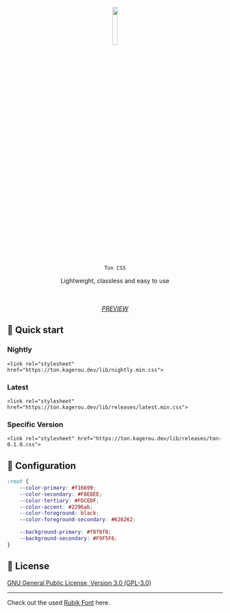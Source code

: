 <div align="center">
    <img src="https://github.com/elderguardian/ton/assets/129489839/49d038d8-8480-4731-b75a-ffae8d8a0e60" width="15%">
    <br><br>
    <code>Ton CSS</code>
    <p>Lightweight, classless and easy to use</p>
    <br><br>
    <a href="https://elderguardian.github.io/ton/"><i>PREVIEW</i></a>
</div>

## 🚀 Quick start

### Nightly
```
<link rel="stylesheet" href="https://ton.kagerou.dev/lib/nightly.min.css">
```

### Latest
```
<link rel="stylesheet" href="https://ton.kagerou.dev/lib/releases/latest.min.css">
```

### Specific Version
```
<link rel="stylesheet" href="https://ton.kagerou.dev/lib/releases/ton-0.1.0.css">
```

## 🎨 Configuration

```css
:root {
    --color-primary: #f16699;
    --color-secondary: #F8E8EE;
    --color-tertiary: #FDCEDF;
    --color-accent: #2296ab;
    --color-foreground: black;
    --color-foreground-secondary: #626262;

    --background-primary: #f8f8f8;
    --background-secondary: #F9F5F6;
}
```


## 📄 License

[GNU General Public License, Version 3.0 (GPL-3.0)](./LICENSE)

<hr>

Check out the used [Rubik Font](https://github.com/googlefonts/rubik) here.
